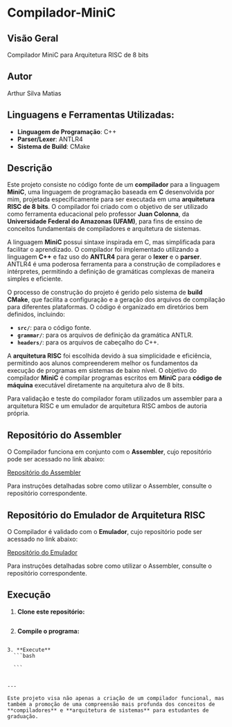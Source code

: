 # Compilador-MiniC

## Visão Geral

Compilador MiniC para Arquitetura RISC de 8 bits

## Autor

Arthur Silva Matias

## Linguagens e Ferramentas Utilizadas:
- **Linguagem de Programação**: C++
- **Parser/Lexer**: ANTLR4
- **Sistema de Build**: CMake


## Descrição

Este projeto consiste no código fonte de um **compilador** para a linguagem **MiniC**, uma linguagem de programação baseada em **C** desenvolvida por mim, projetada especificamente para ser executada em uma **arquitetura RISC de 8 bits**. O compilador foi criado com o objetivo de ser utilizado como ferramenta educacional pelo professor **Juan Colonna**, da **Universidade Federal do Amazonas (UFAM)**, para fins de ensino de conceitos fundamentais de compiladores e arquitetura de sistemas.

A linguagem **MiniC** possui sintaxe inspirada em C, mas simplificada para facilitar o aprendizado. O compilador foi implementado utilizando a linguagem **C++** e faz uso do **ANTLR4** para gerar o **lexer** e o **parser**. ANTLR4 é uma poderosa ferramenta para a construção de compiladores e intérpretes, permitindo a definição de gramáticas complexas de maneira simples e eficiente.

O processo de construção do projeto é gerido pelo sistema de **build CMake**, que facilita a configuração e a geração dos arquivos de compilação para diferentes plataformas. O código é organizado em diretórios bem definidos, incluindo:
- **`src/`**: para o código fonte.
- **`grammar/`**: para os arquivos de definição da gramática ANTLR.
- **`headers/`**: para os arquivos de cabeçalho do C++.

A **arquitetura RISC** foi escolhida devido à sua simplicidade e eficiência, permitindo aos alunos compreenderem melhor os fundamentos da execução de programas em sistemas de baixo nível. O objetivo do compilador **MiniC** é compilar programas escritos em **MiniC** para **código de máquina** executável diretamente na arquitetura alvo de 8 bits.

Para validação e teste do compilador foram utilizados um assembler para a arquitetura RISC e um emulador de arquitetura RISC ambos de autoria própria.

## Repositório do Assembler

O Compilador funciona em conjunto com o **Assembler**, cujo repositório pode ser acessado no link abaixo:

[Repositório do Assembler](https://github.com/Arthur-WhiteCorp/Assembler)

Para instruções detalhadas sobre como utilizar o Assembler, consulte o repositório correspondente.

## Repositório do Emulador de Arquitetura RISC

O Compilador é validado com o **Emulador**, cujo repositório pode ser acessado no link abaixo:

[Repositório do Emulador](https://github.com/Arthur-WhiteCorp/Emulador-De-Arquitetura-De-Computador)

Para instruções detalhadas sobre como utilizar o Assembler, consulte o repositório correspondente.

## Execução

1. **Clone este repositório:**
   ```bash
   
   ```
2. **Compile o programa:**
   ```bash
   
  ```
3. **Execute**
    ```bash
   
    ```


---

Este projeto visa não apenas a criação de um compilador funcional, mas também a promoção de uma compreensão mais profunda dos conceitos de **compiladores** e **arquitetura de sistemas** para estudantes de graduação.

